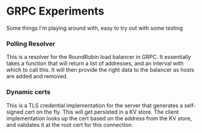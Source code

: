 # GRPC Experiments

Some things I'm playing around with, easy to try out with some testing

### Polling Resolver

This is a resolver for the RoundRobin load balancer in GRPC. It
essentially takes a function that will return a list of addresses, and
an interval with which to call this. It will then provide the right
data to the balancer as hosts are added and removed.

### Dynamic certs

This is a TLS credential implementation for the server that generates
a self-signed cert on the fly. This will get persisted in a KV
store. The client implementation looks up the cert based on the
address from the KV store, and validates it at the root cert for this
connection.
